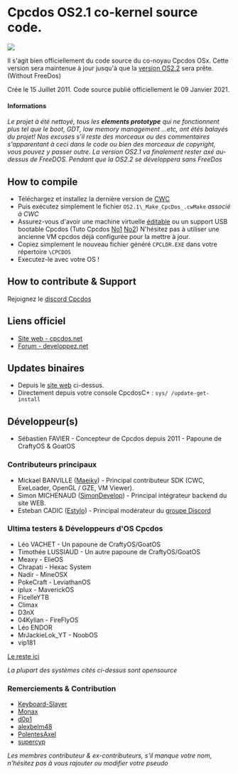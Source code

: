 # Cpcdos OS2.1 co-kernel source code.

![](https://cpcdos.net/user/themes/cpcdos/images/logo.png)

Il s'agit bien officiellement du code source du co-noyau Cpcdos OSx.
Cette version sera maintenue à jour jusqu'à que la [version OS2.2](https://github.com/SPinti-Software/CpcdosOS2.2) sera prête. (Without FreeDos)

Crée le 15 Juillet 2011.
Code source publié officiellement le 09 Janvier 2021.


#### Informations
_Le projet à été nettoyé, tous les **elements prototype** qui ne fonctionnent plus tel que le boot, GDT, low memory management ...etc, ont étés balayés du projet! Nos excuses s'il reste des morceaux ou des commentaires s'apparentant à ceci dans le code ou bien des morceaux de copyright, vous pouvez y passer outre. La version OS2.1 va finalement rester axé au-dessus de FreeDOS. Pendant que la OS2.2 se développera sans FreeDos_


## How to compile
 - Téléchargez et installez la dernière version de [CWC](https://github.com/VLiance/Cwc)
 - Puis exécutez simplement le fichier `OS2.1\_Make_CpcDos_.cwMake` _associé à CWC_
 - Assurez-vous d'avoir une machine virtuelle [éditable](https://github.com/VLiance/VW_Viewer) ou un support USB bootable Cpcdos (Tuto Cpcdos [No1](https://www.youtube.com/user/cpcdososx) [No2](https://www.youtube.com/channel/UCkFCPxJF7ZzmWxW4i5WavCA/videos))
   N'hésitez pas à utiliser une ancienne VM cpcdos déjà configurée pour la mettre à jour.
 - Copiez simplement le nouveau fichier généré `CPCLDR.EXE` dans votre répertoire `\CPCDOS`
 - Executez-le avec votre OS !
 
## How to contribute & Support
Rejoignez le [discord Cpcdos](https://discord.com/invite/3Qm8xDp)

## Liens officiel
- [Site web - cpcdos.net](https://cpcdos.net)
- [Forum - developpez.net](https://www.developpez.net/forums/f2044/systemes/autres-systemes/cpcdos)

## Updates binaires
- Depuis le [site web](https://cpcdos.net) ci-dessus.
- Directement depuis votre console CpcdosC+ : `sys/ /update-get-install`

## Développeur(s)
 - Sébastien FAVIER - Concepteur de Cpcdos depuis 2011 - Papoune de CraftyOS & GoatOS
 
### Contributeurs principaux
 - Mickael BANVILLE ([Maeiky](https://github.com/Maeiky)) - Principal contributeur SDK (CWC, ExeLoader, OpenGL / GZE, VM Viewer).
 - Simon MICHENAUD ([SimonDevelop](https://www.simon-micheneau.fr/about)) - Principal intégrateur backend du site WEB.
 - Esteban CADIC ([Estylo](https://systeme.developpez.com/actu/97935/Apprendre-a-integrer-Cpcdos-Raspberry-Pi-Arduino-une-proposition-de-Estylos/)) - Principal modérateur du [groupe Discord](https://discord.com/invite/3Qm8xDp)

### Ultima testers & Développeurs d'OS Cpcdos
 - Léo VACHET - Un papoune de CraftyOS/GoatOS
 - Timothée LUSSIAUD - Un autre papoune de CraftyOS/GoatOS
 - Meaxy - ElieOS
 - Chrapati - Hexac System
 - Nadir - MineOSX
 - PokeCraft - LeviathanOS
 - iplux - MaverickOS
 - FicelleYTB
 - Climax
 - D3nX
 - 04Kylian - FireFlyOS
 - Léo ENDOR
 - MrJackieLok_YT - NoobOS
 - vip181

[Le reste ici](https://cpcdos.net/fr/contributors)

_La plupart des systèmes cités ci-dessus sont opensource_

### Remerciements & Contribution
 - [Keyboard-Slayer](https://github.com/Keyboard-Slayer)
 - [Monax](https://github.com/sleepy-monax)
 - [d0p1](https://github.com/d0p1s4m4)
 - [alexbelm48](https://github.com/alexbelm48)
 - [PolentesAxel](https://github.com/PolentesAxel)
 - [supercyp](https://github.com/Supercip971)
 
_Les membres contributeur & ex-contributeurs, s'il manque votre nom, n'hésitez pas à vous rajouter ou modifier votre pseudo_

 
